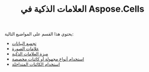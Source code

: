 ﻿---
title: العلامات الذكية في Aspose.Cells
type: docs
weight: 120
url: /ar/net/smart-markers-in-aspose-cells/
---
يحتوي هذا القسم على المواضيع التالية:

- [تجميع البيانات](/cells/ar/net/grouping-data/)
- [علامات الصورة](/cells/ar/net/image-markers/)
- [ميزة العلامات الذكية](/cells/ar/net/smart-markers-feature/)
- [استخدام أنواع مجهولة أو كائنات مخصصة](/cells/ar/net/using-anonymous-types-or-custom-objects/)
- [استخدام الكائنات المتداخلة](/cells/ar/net/using-nested-objects/)
